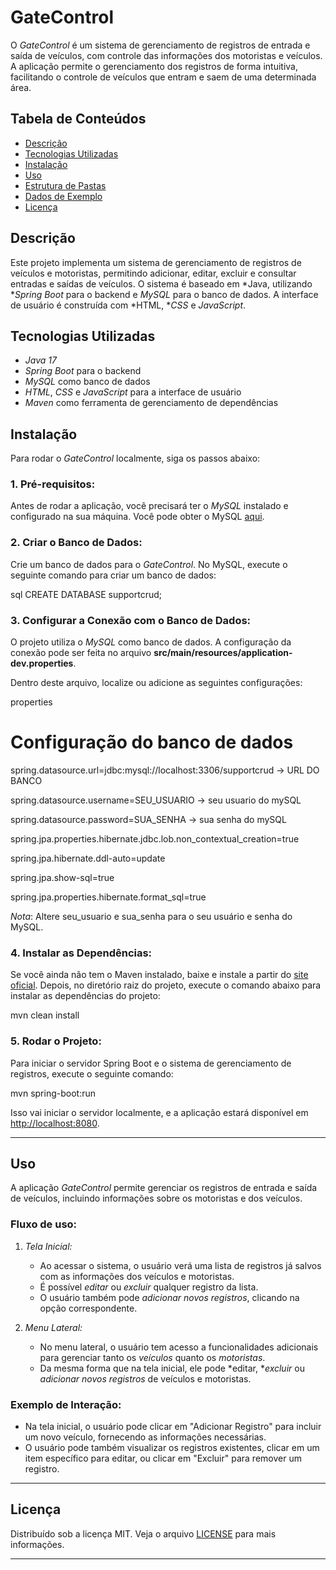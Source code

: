 # GateControl

O *GateControl* é um sistema de gerenciamento de registros de entrada e saída de veículos, com controle das informações dos motoristas e veículos. A aplicação permite o gerenciamento dos registros de forma intuitiva, facilitando o controle de veículos que entram e saem de uma determinada área.

## Tabela de Conteúdos

- [Descrição](#descrição)
- [Tecnologias Utilizadas](#tecnologias-utilizadas)
- [Instalação](#instalação)
- [Uso](#uso)
- [Estrutura de Pastas](#estrutura-de-pastas)
- [Dados de Exemplo](#dados-de-exemplo)
- [Licença](#licença)

## Descrição

Este projeto implementa um sistema de gerenciamento de registros de veículos e motoristas, permitindo adicionar, editar, excluir e consultar entradas e saídas de veículos. O sistema é baseado em *Java, utilizando **Spring Boot* para o backend e *MySQL* para o banco de dados. A interface de usuário é construída com *HTML, **CSS* e *JavaScript*.

## Tecnologias Utilizadas

- *Java 17*
- *Spring Boot* para o backend
- *MySQL* como banco de dados
- *HTML*, *CSS* e *JavaScript* para a interface de usuário
- *Maven* como ferramenta de gerenciamento de dependências

## Instalação

Para rodar o *GateControl* localmente, siga os passos abaixo:

### 1. Pré-requisitos:

Antes de rodar a aplicação, você precisará ter o *MySQL* instalado e configurado na sua máquina. Você pode obter o MySQL [aqui](https://dev.mysql.com/downloads/installer/).

### 2. Criar o Banco de Dados:

Crie um banco de dados para o *GateControl*. No MySQL, execute o seguinte comando para criar um banco de dados:

sql
CREATE DATABASE supportcrud;

### 3. Configurar a Conexão com o Banco de Dados:

O projeto utiliza o *MySQL* como banco de dados. A configuração da conexão pode ser feita no arquivo **src/main/resources/application-dev.properties**.

Dentro deste arquivo, localize ou adicione as seguintes configurações:

properties
# Configuração do banco de dados

spring.datasource.url=jdbc:mysql://localhost:3306/supportcrud -> URL DO BANCO

spring.datasource.username=SEU_USUARIO   -> seu usuario do mySQL

spring.datasource.password=SUA_SENHA     -> sua senha do mySQL

spring.jpa.properties.hibernate.jdbc.lob.non_contextual_creation=true

spring.jpa.hibernate.ddl-auto=update

spring.jpa.show-sql=true

spring.jpa.properties.hibernate.format_sql=true


*Nota*: Altere seu_usuario e sua_senha para o seu usuário e senha do MySQL.

### 4. Instalar as Dependências:

Se você ainda não tem o Maven instalado, baixe e instale a partir do [site oficial](https://maven.apache.org/download.cgi). Depois, no diretório raiz do projeto, execute o comando abaixo para instalar as dependências do projeto:

mvn clean install


### 5. Rodar o Projeto:

Para iniciar o servidor Spring Boot e o sistema de gerenciamento de registros, execute o seguinte comando:

mvn spring-boot:run


Isso vai iniciar o servidor localmente, e a aplicação estará disponível em [http://localhost:8080](http://localhost:8080).

---

## Uso

A aplicação *GateControl* permite gerenciar os registros de entrada e saída de veículos, incluindo informações sobre os motoristas e dos veículos.

### Fluxo de uso:

1. *Tela Inicial:*
   - Ao acessar o sistema, o usuário verá uma lista de registros já salvos com as informações dos veículos e motoristas.
   - É possível *editar* ou *excluir* qualquer registro da lista.
   - O usuário também pode *adicionar novos registros*, clicando na opção correspondente.

2. *Menu Lateral:*
   - No menu lateral, o usuário tem acesso a funcionalidades adicionais para gerenciar tanto os *veículos* quanto os *motoristas*.
   - Da mesma forma que na tela inicial, ele pode *editar, **excluir* ou *adicionar novos registros* de veículos e motoristas.

### Exemplo de Interação:
- Na tela inicial, o usuário pode clicar em "Adicionar Registro" para incluir um novo veículo, fornecendo as informações necessárias.
- O usuário pode também visualizar os registros existentes, clicar em um item específico para editar, ou clicar em "Excluir" para remover um registro.

---

## Licença

Distribuído sob a licença MIT. Veja o arquivo [LICENSE](LICENSE) para mais informações.

---
